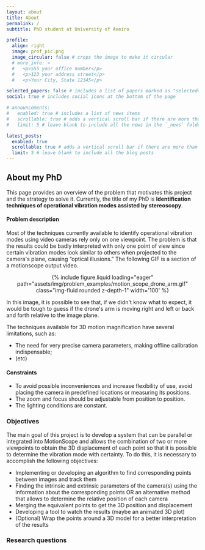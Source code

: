 ```yaml
---
layout: about
title: About
permalink: /
subtitle: PhD student at University of Aveiro

profile:
  align: right
  image: prof_pic.png
  image_circular: false # crops the image to make it circular
  # more_info: >
  #   <p>555 your office number</p>
  #   <p>123 your address street</p>
  #   <p>Your City, State 12345</p>

selected_papers: false # includes a list of papers marked as "selected={true}"
social: true # includes social icons at the bottom of the page

# announcements:
#   enabled: true # includes a list of news items
#   scrollable: true # adds a vertical scroll bar if there are more than 3 news items
#   limit: 5 # leave blank to include all the news in the `_news` folder

latest_posts:
  enabled: true
  scrollable: true # adds a vertical scroll bar if there are more than 3 new posts items
  limit: 3 # leave blank to include all the blog posts
---
```


## About my PhD

This page provides an overview of the problem that motivates this project and the strategy to solve it. Currently, the title of my PhD is **Identification techniques of operational vibration modes assisted by stereoscopy**.

#### Problem description

Most of the techniques currently available to identify operational vibration modes using video cameras rely only on one viewpoint. The problem is that the results could be badly interpreted with only one point of view since certain vibration modes look similar to others when projected to the camera's plane, causing “optical illusions.” The following GIF is a section of a motionscope output video.

<div class="row mt-3" style="text-align: center">
    <div class="col-sm mt-3 mt-md-0">
        {% include figure.liquid loading="eager" path="assets/img/problem_examples/motion_scope_drone_arm.gif" class="img-fluid rounded z-depth-1" width='100' %}
    </div>
</div>

In this image, it is possible to see that, if we didn't know what to expect, it would be tough to guess if the drone's arm is moving right and left or back and forth relative to the image plane.

The techniques available for 3D motion magnification have several limitations, such as:

- The need for very precise camera parameters, making offline calibration indispensable;
- (etc)

#### Constraints
- To avoid possible inconveniences and increase flexibility of use, avoid placing the camera in predefined locations or measuring its positions.
- The zoom and focus should be adjustable from position to position.
- The lighting conditions are constant.

### Objectives

The main goal of this project is to develop a system that can be parallel or integrated into MotionScope and allows the combination of two or more viewpoints to obtain the 3D displacement of each point so that it is possible to determine the vibration mode with certainty. To do this, it is necessary to accomplish the following objectives:

- Implementing or developing an algorithm to find corresponding points between images and track them
- Finding the intrinsic and extrinsic parameters of the camera(s) using the information about the corresponding points OR an alternative method that allows to determine the relative position of each camera
- Merging the equivalent points to get the 3D position and displacement
- Developing a tool to watch the results (maybe an animated 3D plot)
- (Optional) Wrap the points around a 3D model for a better interpretation of the results

### Research questions




